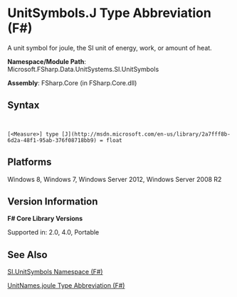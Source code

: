 # UnitSymbols.J Type Abbreviation (F#)

A unit symbol for joule, the SI unit of energy, work, or amount of heat.

**Namespace/Module Path**: Microsoft.FSharp.Data.UnitSystems.SI.UnitSymbols

**Assembly**: FSharp.Core (in FSharp.Core.dll)


## Syntax


```


[<Measure>] type [J](http://msdn.microsoft.com/en-us/library/2a7fff8b-6d2a-48f1-95ab-376f08718bb9) = float

```



## Platforms
Windows 8, Windows 7, Windows Server 2012, Windows Server 2008 R2


## Version Information
**F# Core Library Versions**

Supported in: 2.0, 4.0, Portable




## See Also
[SI.UnitSymbols Namespace &#40;F&#35;&#41;](SI.UnitSymbols-Namespace-%5BFSharp%5D.md)

[UnitNames.joule Type Abbreviation &#40;F&#35;&#41;](UnitNames.joule-Type-Abbreviation-%5BFSharp%5D.md)

